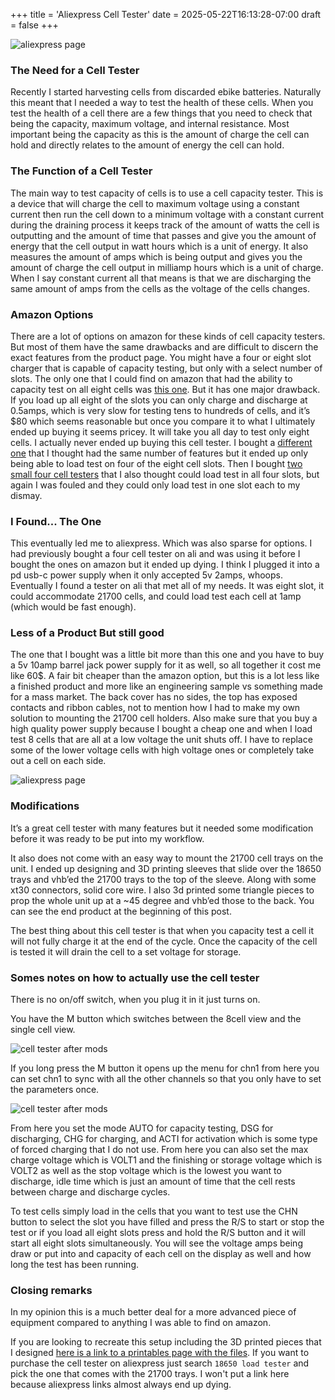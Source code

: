 +++
title = 'Aliexpress Cell Tester'
date = 2025-05-22T16:13:28-07:00
draft = false
+++

![aliexpress page](/img/post/aliexpress-cell-tester/2.png)

### The Need for a Cell Tester
Recently I started harvesting cells from discarded ebike batteries. Naturally this meant that I needed a way to test the health of these cells. When you test the health of a cell there are a few things that you need to check that being the capacity, maximum voltage, and internal resistance. Most important being the capacity as this is the amount of charge the cell can hold and directly relates to the amount of energy the cell can hold. 

### The Function of a Cell Tester
The main way to test capacity of cells is to use a cell capacity tester. This is a device that will charge the cell to maximum voltage using a constant current then run the cell down to a minimum voltage with a constant current during the draining process it keeps track of the amount of watts the cell is outputting and the amount of time that passes and give you the amount of energy that the cell output in watt hours which is a unit of energy. It also measures the amount of amps which is being output and gives you the amount of charge the cell output in milliamp hours which is a unit of charge. When I say constant current all that means is that we are discharging the same amount of amps from the cells as the voltage of the cells changes. 

### Amazon Options
There are a lot of options on amazon for these kinds of cell capacity testers. But most of them have the same drawbacks and are difficult to discern the exact features from the product page. You might have a four or eight slot charger that is capable of capacity testing, but only with a select number of slots. The only one that I could find on amazon that had the ability to capacity test on all eight cells was [this one](https://a.co/d/1zsVtpr). But it has one major drawback. If you load up all eight of the slots you can only charge and discharge at 0.5amps, which is very slow for testing tens to hundreds of cells, and it’s $80 which seems reasonable but once you compare it to what I ultimately ended up buying it seems pricey. It will take you all day to test only eight cells. I actually never ended up buying this cell tester. I bought a [different one](https://www.amazon.com/dp/B09KN4RJ3F?ref=ppx_yo2ov_dt_b_fed_asin_title) that I thought had the same number of features but it ended up only being able to load test on four of the eight cell slots. Then I bought [two small four cell testers](https://a.co/d/cqRs9DX) that I also thought could load test in all four slots, but again I was fouled and they could only load test in one slot each to my dismay.

### I Found... The One
This eventually led me to aliexpress. Which was also sparse for options. I had previously bought a four cell tester on ali and was using it before I bought the ones on amazon but it ended up dying. I think I plugged it into a pd usb-c power supply when it only accepted 5v 2amps, whoops. Eventually I found a tester on ali that met all of my needs. It was eight slot, it could accommodate 21700 cells, and could load test each cell at 1amp (which would be fast enough).

### Less of a Product But still good
The one that I bought was a little bit more than this one and you have to buy a 5v 10amp barrel jack power supply for it as well, so all together it cost me like 60$. A fair bit cheaper than the amazon option, but this is a lot less like a finished product and more like an engineering sample vs something made for a mass market. The back cover has no sides, the top has exposed contacts and ribbon cables, not to mention how I had to make my own solution to mounting the 21700 cell holders. Also make sure that you buy a high quality power supply because I bought a cheap one and when I load test 8 cells that are all at a low voltage the unit shuts off. I have to replace some of the lower voltage cells with high voltage ones or completely take out a cell on each side. 

![aliexpress page](/img/post/aliexpress-cell-tester/1.png)

### Modifications
It’s a great cell tester with many features but it needed some modification before it was ready to be put into my workflow. 

It also does not come with an easy way to mount the 21700 cell trays on the unit. I ended up designing and 3D printing sleeves that slide over the 18650 trays and vhb’ed the 21700 trays to the top of the sleeve. Along with some xt30 connectors, solid core wire. I also 3d printed some triangle pieces to prop the whole unit up at a ~45 degree and vhb’ed those to the back. You can see the end product at the beginning of this post.

The best thing about this cell tester is that when you capacity test a cell it will not fully charge it at the end of the cycle. Once the capacity of the cell is tested it will drain the cell to a set voltage for storage. 

### Somes notes on how to actually use the cell tester

There is no on/off switch, when you plug it in it just turns on.

You have the M button which switches between the 8cell view and the single cell view. 

![cell tester after mods](/img/post/aliexpress-cell-tester/3.png)

If you long press the M button it opens up the menu for chn1 from here you can set chn1 to sync with all the other channels so that you only have to set the parameters once. 

![cell tester after mods](/img/post/aliexpress-cell-tester/4.png)

From here you set the mode AUTO for capacity testing, DSG for discharging, CHG for charging, and ACTI for activation which is some type of forced charging that I do not use. From here you can also set the max charge voltage which is VOLT1 and the finishing or storage voltage which is VOLT2 as well as the stop voltage which is the lowest you want to discharge, idle time which is just an amount of time that the cell rests between charge and discharge cycles. 

To test cells simply load in the cells that you want to test use the CHN button to select the slot you have filled and press the R/S to start or stop the test or if you load all eight slots press and hold the R/S button and it will start all eight slots simultaneously. You will see the voltage amps being draw or put into and capacity of each cell on the display as well and how long the test has been running.

### Closing remarks
In my opinion this is a much better deal for a more advanced piece of equipment compared to anything I was able to find on amazon. 

If you are looking to recreate this setup including the 3D printed pieces that I designed [here is a link to a printables page with the files](https://www.printables.com/model/1304973-8-channel-21700-18650-lithium-battery-auto-charged). If you want to purchase the cell tester on aliexpress just search `18650 load tester` and pick the one that comes with the 21700 trays. I won't put a link here because aliexpress links almost always end up dying.





